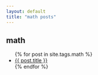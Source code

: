 ```yaml
---
layout: default
title: "math posts"
---
```

<h2>math</h2>
<ul>
  {% for post in site.tags.math %}
    <li><a href="{{ post.url }}">{{ post.title }}</a></li>
  {% endfor %}
</ul>
